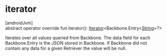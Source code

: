 # iterator

[androidJvm]\
abstract operator override fun iterator(): [Iterator](https://kotlinlang.org/api/latest/jvm/stdlib/kotlin.collections/-iterator/index.html)&lt;Backbone.Entry&lt;[String](https://kotlinlang.org/api/latest/jvm/stdlib/kotlin/-string/index.html)&gt;?&gt;

Iterates over all values queried from Backbone. The data field for each Backbone.Entry is the JSON stored in Backbone. If Backbone did not contain any data for a given Retriever the value will be null.